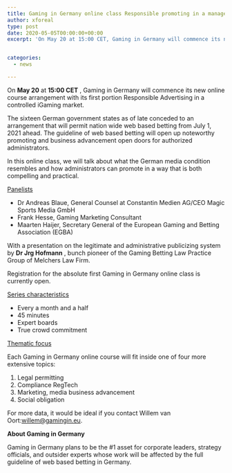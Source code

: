 ```yaml
---
title: Gaming in Germany online class Responsible promoting in a managed iGaming market
author: xforeal 
type: post
date: 2020-05-05T00:00:00+00:00
excerpt: 'On May 20 at 15:00 CET, Gaming in Germany will commence its new online class arrangement with its first portion Responsible Advertising in a managed iGaming market '


categories:
  - news

---
```

On **May 20** at **15:00 CET** , Gaming in Germany will commence its new online course arrangement with its first portion Responsible Advertising in a controlled iGaming market. 

The sixteen German government states as of late conceded to an arrangement that will permit nation wide web based betting from July 1, 2021 ahead. The guideline of web based betting will open up noteworthy promoting and business advancement open doors for authorized administrators. 

In this online class, we will talk about what the German media condition resembles and how administrators can promote in a way that is both compelling and practical. 

<u>Panelists</u>

  * Dr Andreas Blaue, General Counsel at Constantin Medien AG/CEO Magic Sports Media GmbH 
  * Frank Hesse, Gaming Marketing Consultant 
  * Maarten Haijer, Secretary General of the European Gaming and Betting Association (EGBA) 

With a presentation on the legitimate and administrative publicizing system by **Dr Jrg Hofmann** , bunch pioneer of the Gaming Betting Law Practice Group of Melchers Law Firm. 

Registration for the absolute first Gaming in Germany online class is currently open. 

<u>Series characteristics</u>

  * Every a month and a half 
  * 45 minutes 
  * Expert boards 
  * True crowd commitment 

<u>Thematic focus</u>

Each Gaming in Germany online course will fit inside one of four more extensive topics: 

  1. Legal permitting 
  2. Compliance RegTech 
  3. Marketing, media business advancement 
  4. Social obligation 

For more data, it would be ideal if you contact Willem van Oort:willem@gamingin.eu. 

**About Gaming in Germany** 

Gaming in Germany plans to be the #1 asset for corporate leaders, strategy officials, and outsider experts whose work will be affected by the full guideline of web based betting in Germany.